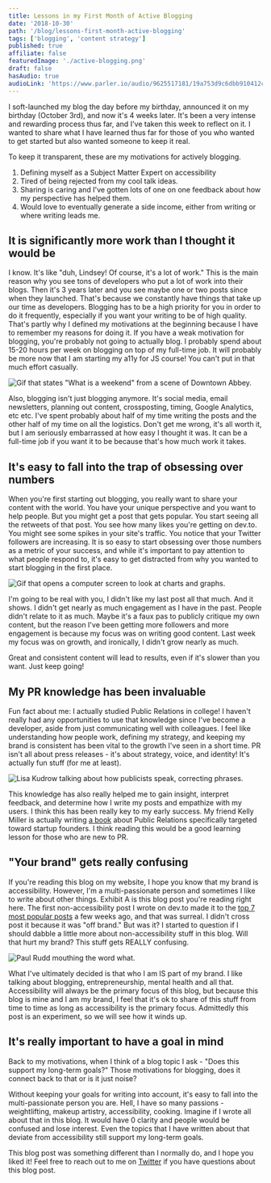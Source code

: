 ```yaml
---
title: Lessons in my First Month of Active Blogging
date: '2018-10-30'
path: '/blog/lessons-first-month-active-blogging'
tags: ['blogging', 'content strategy']
published: true
affiliate: false
featuredImage: './active-blogging.png'
draft: false
hasAudio: true
audioLink: 'https://www.parler.io/audio/9625517181/19a753d9c6dbb910412cfa899fd86ae80e64a05b.c402014b-649e-4e13-a9d0-023f90ca14b8.mp3'
---
```


I soft-launched my blog the day before my birthday, announced it on my birthday (October 3rd), and now it's 4 weeks later. It's been a very intense and rewarding process thus far, and I've taken this week to reflect on it. I wanted to share what I have learned thus far for those of you who wanted to get started but also wanted someone to keep it real.

To keep it transparent, these are my motivations for actively blogging.

1. Defining myself as a Subject Matter Expert on accessibility
2. Tired of being rejected from my cool talk ideas.
3. Sharing is caring and I've gotten lots of one on one feedback about how my perspective has helped them.
4. Would love to eventually generate a side income, either from writing or where writing leads me.

## It is significantly more work than I thought it would be

I know. It's like "duh, Lindsey! Of course, it's a lot of work." This is the main reason why you see tons of developers who put a lot of work into their blogs. Then it's 3 years later and you see maybe one or two posts since when they launched. That's because we constantly have things that take up our time as developers. Blogging has to be a high priority for you in order to do it frequently, especially if you want your writing to be of high quality. That's partly why I defined my motivations at the beginning because I have to remember my reasons for doing it. If you have a weak motivation for blogging, you're probably not going to actually blog. I probably spend about 15-20 hours per week on blogging on top of my full-time job. It will probably be more now that I am starting my a11y for JS course! You can't put in that much effort casually.

![Gif that states "What is a weekend" from a scene of Downtown Abbey.](https://media.giphy.com/media/Gsrj1RAgVBQ9q/giphy.gif)

Also, blogging isn't just blogging anymore. It's social media, email newsletters, planning out content, crossposting, timing, Google Analytics, etc etc. I've spent probably about half of my time writing the posts and the other half of my time on all the logistics. Don't get me wrong, it's all worth it, but I am seriously embarrassed at how easy I thought it was. It can be a full-time job if you want it to be because that's how much work it takes.

## It's easy to fall into the trap of obsessing over numbers

When you're first starting out blogging, you really want to share your content with the world. You have your unique perspective and you want to help people. But you might get a post that gets popular. You start seeing all the retweets of that post. You see how many likes you're getting on dev.to. You might see some spikes in your site's traffic. You notice that your Twitter followers are increasing. It is so easy to start obsessing over those numbers as a metric of your success, and while it's important to pay attention to what people respond to, it's easy to get distracted from why you wanted to start blogging in the first place.

![Gif that opens a computer screen to look at charts and graphs.](https://media.giphy.com/media/l46Cy1rHbQ92uuLXa/giphy.gif)

I'm going to be real with you, I didn't like my last post all that much. And it shows. I didn't get nearly as much engagement as I have in the past. People didn't relate to it as much. Maybe it's a faux pas to publicly critique my own content, but the reason I've been getting more followers and more engagement is because my focus was on writing good content. Last week my focus was on growth, and ironically, I didn't grow nearly as much.

Great and consistent content will lead to results, even if it's slower than you want. Just keep going!

## My PR knowledge has been invaluable

Fun fact about me: I actually studied Public Relations in college! I haven't really had any opportunities to use that knowledge since I've become a developer, aside from just communicating well with colleagues. I feel like understanding how people work, defining my strategy, and keeping my brand is consistent has been vital to the growth I've seen in a short time. PR isn't all about press releases - it's about strategy, voice, and identity! It's actually fun stuff (for me at least).

![Lisa Kudrow talking about how publicists speak, correcting phrases.](https://media.giphy.com/media/TlK63EEEdDBzPHAMtc4/giphy.gif)

This knowledge has also really helped me to gain insight, interpret feedback, and determine how I write my posts and empathize with my users. I think this has been really key to my early success. My friend Kelly Miller is actually writing [a book](https://getattention.co/) about Public Relations specifically targeted toward startup founders. I think reading this would be a good learning lesson for those who are new to PR.

## "Your brand" gets really confusing

If you're reading this blog on my website, I hope you know that my brand is accessibility. However, I'm a multi-passionate person and sometimes I like to write about other things. Exhibit A is this blog post you're reading right here. The first non-accessibility post I wrote on dev.to made it to the [top 7 most popular posts](https://dev.to/devteam/the-7-most-popular-dev-posts-from-the-past-week-2bdb) a few weeks ago, and that was surreal. I didn't cross post it because it was "off brand." But was it? I started to question if I should dabble a little more about non-accessibility stuff in this blog. Will that hurt my brand? This stuff gets REALLY confusing.

![Paul Rudd mouthing the word what.](https://media.giphy.com/media/GmdFiZtdJtQty/giphy.gif)

What I've ultimately decided is that who I am IS part of my brand. I like talking about blogging, entrepreneurship, mental health and all that. Accessibility will always be the primary focus of this blog, but because this blog is mine and I am my brand, I feel that it's ok to share of this stuff from time to time as long as accessibility is the primary focus. Admittedly this post is an experiment, so we will see how it winds up.

## It's really important to have a goal in mind

Back to my motivations, when I think of a blog topic I ask - "Does this support my long-term goals?" Those motivations for blogging, does it connect back to that or is it just noise?

Without keeping your goals for writing into account, it's easy to fall into the multi-passionate person you are. Hell, I have so many passions - weightlifting, makeup artistry, accessibility, cooking. Imagine if I wrote all about that in this blog. It would have 0 clarity and people would be confused and lose interest. Even the topics that I have written about that deviate from accessibility still support my long-term goals.

This blog post was something different than I normally do, and I hope you liked it! Feel free to reach out to me on [Twitter](https://twitter.com/LittleKope/) if you have questions about this blog post.
